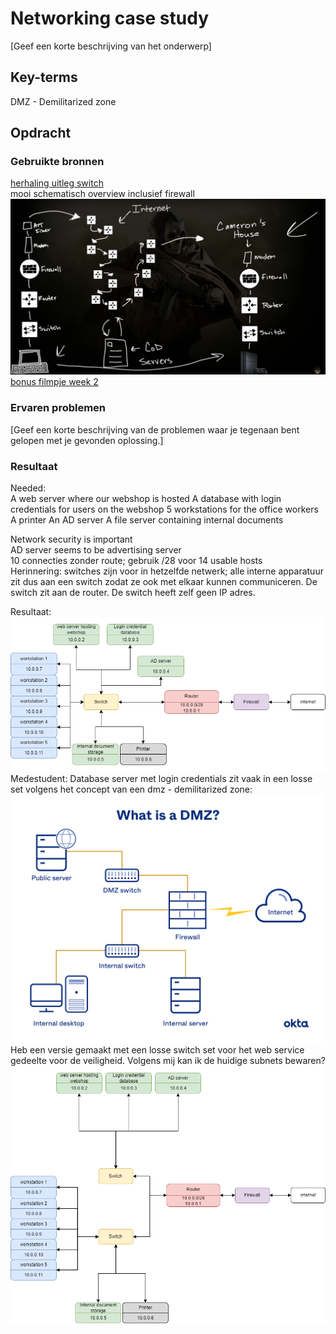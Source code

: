 # Networking case study
[Geef een korte beschrijving van het onderwerp]

## Key-terms
DMZ - Demilitarized zone

## Opdracht
### Gebruikte bronnen
[herhaling uitleg switch](https://www.youtube.com/watch?v=9eH16Fxeb9o)  
mooi schematisch overview inclusief firewall  
![mooi schematisch overview inclusief firewall](Images/07-router-overview.PNG)  
[bonus filmpje week 2](https://www.youtube.com/watch?v=oopkClg1kxM)

### Ervaren problemen
[Geef een korte beschrijving van de problemen waar je tegenaan bent gelopen met je gevonden oplossing.]

### Resultaat
Needed:  
    A web server where our webshop is hosted
    A database with login credentials for users on the webshop
    5 workstations for the office workers
    A printer
    An AD server
    A file server containing internal documents  

Network security is important  
AD server seems to be advertising server  
10 connecties zonder route; gebruik /28 voor 14 usable hosts  
Herinnering: switches zijn voor in hetzelfde netwerk; alle interne apparatuur zit dus aan een switch zodat ze ook met elkaar kunnen communiceren. De switch zit aan de router. De switch heeft zelf geen IP adres.  

Resultaat:  
![resultaat](Images/07-diagram-color.png)  
Medestudent: Database server met login credentials zit vaak in een losse set volgens het concept van een dmz - demilitarized zone:  
![dmz](Images/07-DMZ-bron.png)  
Heb een versie gemaakt met een losse switch set voor het web service gedeelte voor de veiligheid. Volgens mij kan ik de huidige subnets bewaren?  
![resultaat+dmz](Images/07-diagram-dmz.png)  